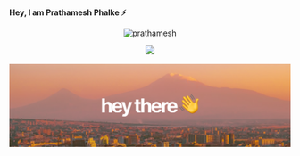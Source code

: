 **Hey, I am Prathamesh Phalke ⚡️** 
<p align="center">
    <img src="https://komarev.com/ghpvc/?username=prathamesh19p&label=Profile%20views&color=0e75b6&style=flat" alt="prathamesh" />
    <p align="center">
        <img src="https://profile-counter.glitch.me/wimpywarlord/count.svg" />
    </p>
<p align="center">
  
![gh-profile-banner](/media/gh-profile-banner.png)   



